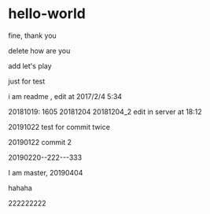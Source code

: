 # hello-world


fine, thank you

delete how are you

add let's play

just for test

i am readme , edit at 2017/2/4 5:34

20181019: 1605
20181204
20181204_2 edit in server at 18:12



20191022 test for commit twice

20190122 commit 2

20190220--222---333

I am master, 20190404

hahaha 

222222222
